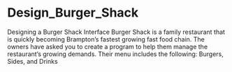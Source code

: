 # Design_Burger_Shack

Designing a Burger Shack Interface
Burger Shack is a family restaurant that is quickly becoming Brampton’s fastest growing fast food chain. 
The owners have asked you to create a program to help them manage the restaurant’s growing 
demands.
Their menu includes the following: Burgers, Sides, and Drinks
